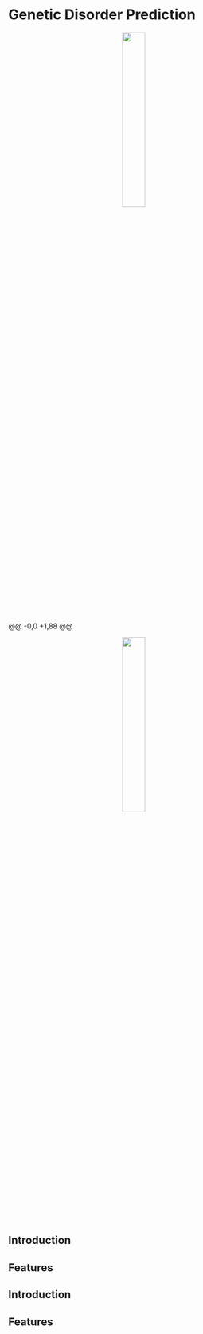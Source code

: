 # Genetic Disorder Prediction

<div align="center">
<img width="30%" src="https://github.com/eltarawy/GP_GeneticDisorderPrediction_DjangoProject/assets/88985073/8efeb195-ac10-40d1-8357-0e94b0735d76">
</div>

@@ -0,0 +1,88 @@
<div align="center">
<img width="30%" src="https://github.com/mahmoudhaney/Jobs/assets/83553963/b6d3c7b7-1f2f-4981-8c1b-5552eb0546cc">
</div>


## Introduction


## Features


## Introduction


## Features


